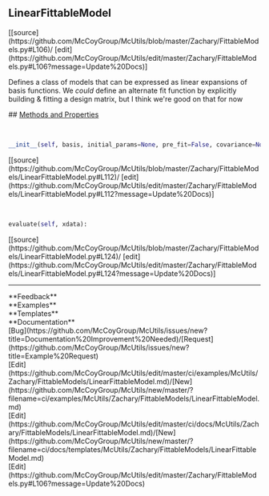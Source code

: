 ## <a id="McUtils.Zachary.FittableModels.LinearFittableModel">LinearFittableModel</a> 

<div class="docs-source-link" markdown="1">
[[source](https://github.com/McCoyGroup/McUtils/blob/master/Zachary/FittableModels.py#L106)/
[edit](https://github.com/McCoyGroup/McUtils/edit/master/Zachary/FittableModels.py#L106?message=Update%20Docs)]
</div>

Defines a class of models that can be expressed as linear expansions of basis functions.
We _could_ define an alternate fit function by explicitly building & fitting a design matrix, but I think we're good on that for now







<div class="collapsible-section">
 <div class="collapsible-section collapsible-section-header" markdown="1">
## <a class="collapse-link" data-toggle="collapse" href="#methods" markdown="1"> Methods and Properties</a> <a class="float-right" data-toggle="collapse" href="#methods"><i class="fa fa-chevron-down"></i></a>
 </div>
 <div class="collapsible-section collapsible-section-body collapse show" id="methods" markdown="1">
 
<a id="McUtils.Zachary.FittableModels.LinearFittableModel.__init__" class="docs-object-method">&nbsp;</a> 
```python
__init__(self, basis, initial_params=None, pre_fit=False, covariance=None): 
```
<div class="docs-source-link" markdown="1">
[[source](https://github.com/McCoyGroup/McUtils/blob/master/Zachary/FittableModels/LinearFittableModel.py#L112)/
[edit](https://github.com/McCoyGroup/McUtils/edit/master/Zachary/FittableModels/LinearFittableModel.py#L112?message=Update%20Docs)]
</div>


<a id="McUtils.Zachary.FittableModels.LinearFittableModel.evaluate" class="docs-object-method">&nbsp;</a> 
```python
evaluate(self, xdata): 
```
<div class="docs-source-link" markdown="1">
[[source](https://github.com/McCoyGroup/McUtils/blob/master/Zachary/FittableModels/LinearFittableModel.py#L124)/
[edit](https://github.com/McCoyGroup/McUtils/edit/master/Zachary/FittableModels/LinearFittableModel.py#L124?message=Update%20Docs)]
</div>
 </div>
</div>












---


<div markdown="1" class="text-secondary">
<div class="container">
  <div class="row">
   <div class="col" markdown="1">
**Feedback**   
</div>
   <div class="col" markdown="1">
**Examples**   
</div>
   <div class="col" markdown="1">
**Templates**   
</div>
   <div class="col" markdown="1">
**Documentation**   
</div>
   <div class="col" markdown="1">
   
</div>
   <div class="col" markdown="1">
   
</div>
   <div class="col" markdown="1">
   
</div>
</div>
  <div class="row">
   <div class="col" markdown="1">
[Bug](https://github.com/McCoyGroup/McUtils/issues/new?title=Documentation%20Improvement%20Needed)/[Request](https://github.com/McCoyGroup/McUtils/issues/new?title=Example%20Request)   
</div>
   <div class="col" markdown="1">
[Edit](https://github.com/McCoyGroup/McUtils/edit/master/ci/examples/McUtils/Zachary/FittableModels/LinearFittableModel.md)/[New](https://github.com/McCoyGroup/McUtils/new/master/?filename=ci/examples/McUtils/Zachary/FittableModels/LinearFittableModel.md)   
</div>
   <div class="col" markdown="1">
[Edit](https://github.com/McCoyGroup/McUtils/edit/master/ci/docs/McUtils/Zachary/FittableModels/LinearFittableModel.md)/[New](https://github.com/McCoyGroup/McUtils/new/master/?filename=ci/docs/templates/McUtils/Zachary/FittableModels/LinearFittableModel.md)   
</div>
   <div class="col" markdown="1">
[Edit](https://github.com/McCoyGroup/McUtils/edit/master/Zachary/FittableModels.py#L106?message=Update%20Docs)   
</div>
   <div class="col" markdown="1">
   
</div>
   <div class="col" markdown="1">
   
</div>
   <div class="col" markdown="1">
   
</div>
</div>
</div>
</div>